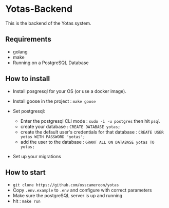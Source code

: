 # Yotas-Backend

This is the backend of the Yotas system.


## Requirements

- golang
- make
- Running on a PostgreSQL Database


## How to install

- Install posgresql for your OS (or use a docker image).
- Install goose in the project : `make goose`
- Set postgresql:
    - Enter the postgresql CLI mode : `sudo -i -u postgres` then hit `psql`
    - create your database : `CREATE DATABASE yotas;`
    - create the default user's credentials for that database : `CREATE USER yotas WITH PASSWORD 'yotas';`
    - add the user to the database : `GRANT ALL ON DATABASE yotas TO yotas;`

- Set up your migrations

## How to start

- `git clone https://github.com/osscameroon/yotas`
- Copy `.env.example` to `.env` and configure with correct parameters
- Make sure the postgreSQL server is up and running
- hit : `make run`
